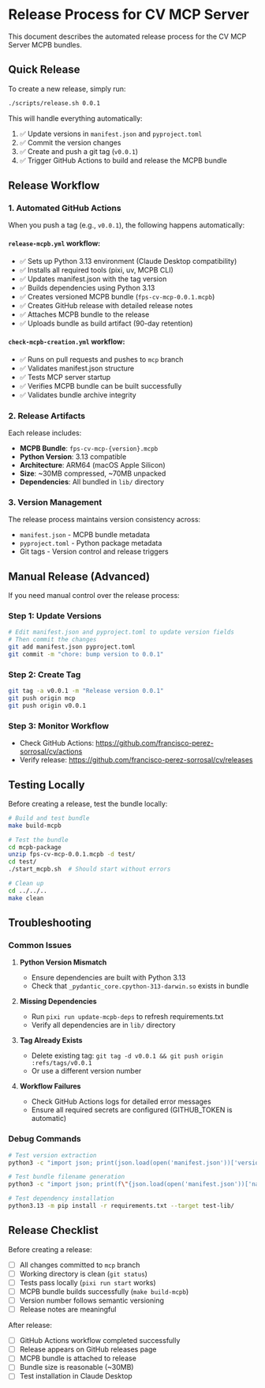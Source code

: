 # Release Process for CV MCP Server

This document describes the automated release process for the CV MCP Server MCPB bundles.

## Quick Release

To create a new release, simply run:

```bash
./scripts/release.sh 0.0.1
```

This will handle everything automatically:
1. ✅ Update versions in `manifest.json` and `pyproject.toml`
2. ✅ Commit the version changes
3. ✅ Create and push a git tag (`v0.0.1`)
4. ✅ Trigger GitHub Actions to build and release the MCPB bundle

## Release Workflow

### 1. Automated GitHub Actions

When you push a tag (e.g., `v0.0.1`), the following happens automatically:

#### `release-mcpb.yml` workflow:
- ✅ Sets up Python 3.13 environment (Claude Desktop compatibility)
- ✅ Installs all required tools (pixi, uv, MCPB CLI)
- ✅ Updates manifest.json with the tag version
- ✅ Builds dependencies using Python 3.13
- ✅ Creates versioned MCPB bundle (`fps-cv-mcp-0.0.1.mcpb`)
- ✅ Creates GitHub release with detailed release notes
- ✅ Attaches MCPB bundle to the release
- ✅ Uploads bundle as build artifact (90-day retention)

#### `check-mcpb-creation.yml` workflow:
- ✅ Runs on pull requests and pushes to `mcp` branch
- ✅ Validates manifest.json structure
- ✅ Tests MCP server startup
- ✅ Verifies MCPB bundle can be built successfully
- ✅ Validates bundle archive integrity

### 2. Release Artifacts

Each release includes:
- **MCPB Bundle**: `fps-cv-mcp-{version}.mcpb`
- **Python Version**: 3.13 compatible
- **Architecture**: ARM64 (macOS Apple Silicon)
- **Size**: ~30MB compressed, ~70MB unpacked
- **Dependencies**: All bundled in `lib/` directory

### 3. Version Management

The release process maintains version consistency across:
- `manifest.json` - MCPB bundle metadata
- `pyproject.toml` - Python package metadata
- Git tags - Version control and release triggers

## Manual Release (Advanced)

If you need manual control over the release process:

### Step 1: Update Versions
```bash
# Edit manifest.json and pyproject.toml to update version fields
# Then commit the changes
git add manifest.json pyproject.toml
git commit -m "chore: bump version to 0.0.1"
```

### Step 2: Create Tag
```bash
git tag -a v0.0.1 -m "Release version 0.0.1"
git push origin mcp
git push origin v0.0.1
```

### Step 3: Monitor Workflow
- Check GitHub Actions: https://github.com/francisco-perez-sorrosal/cv/actions
- Verify release: https://github.com/francisco-perez-sorrosal/cv/releases

## Testing Locally

Before creating a release, test the bundle locally:

```bash
# Build and test bundle
make build-mcpb

# Test the bundle
cd mcpb-package
unzip fps-cv-mcp-0.0.1.mcpb -d test/
cd test/
./start_mcpb.sh  # Should start without errors

# Clean up
cd ../../..
make clean
```

## Troubleshooting

### Common Issues

1. **Python Version Mismatch**
   - Ensure dependencies are built with Python 3.13
   - Check that `_pydantic_core.cpython-313-darwin.so` exists in bundle

2. **Missing Dependencies**
   - Run `pixi run update-mcpb-deps` to refresh requirements.txt
   - Verify all dependencies are in `lib/` directory

3. **Tag Already Exists**
   - Delete existing tag: `git tag -d v0.0.1 && git push origin :refs/tags/v0.0.1`
   - Or use a different version number

4. **Workflow Failures**
   - Check GitHub Actions logs for detailed error messages
   - Ensure all required secrets are configured (GITHUB_TOKEN is automatic)

### Debug Commands

```bash
# Test version extraction
python3 -c "import json; print(json.load(open('manifest.json'))['version'])"

# Test bundle filename generation
python3 -c "import json; print(f\"{json.load(open('manifest.json'))['name']}-{json.load(open('manifest.json'))['version']}.mcpb\")"

# Test dependency installation
python3.13 -m pip install -r requirements.txt --target test-lib/
```

## Release Checklist

Before creating a release:

- [ ] All changes committed to `mcp` branch
- [ ] Working directory is clean (`git status`)
- [ ] Tests pass locally (`pixi run start` works)
- [ ] MCPB bundle builds successfully (`make build-mcpb`)
- [ ] Version number follows semantic versioning
- [ ] Release notes are meaningful

After release:
- [ ] GitHub Actions workflow completed successfully
- [ ] Release appears on GitHub releases page
- [ ] MCPB bundle is attached to release
- [ ] Bundle size is reasonable (~30MB)
- [ ] Test installation in Claude Desktop
